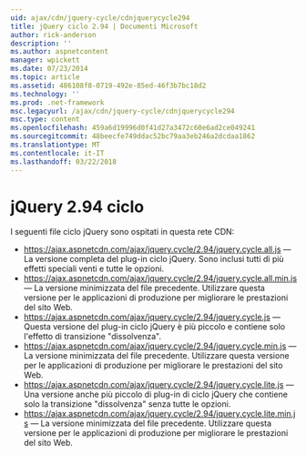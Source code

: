 ```yaml
---
uid: ajax/cdn/jquery-cycle/cdnjquerycycle294
title: jQuery ciclo 2.94 | Documenti Microsoft
author: rick-anderson
description: ''
ms.author: aspnetcontent
manager: wpickett
ms.date: 07/23/2014
ms.topic: article
ms.assetid: 486108f8-0719-492e-85ed-46f3b7bc18d2
ms.technology: ''
ms.prod: .net-framework
msc.legacyurl: /ajax/cdn/jquery-cycle/cdnjquerycycle294
msc.type: content
ms.openlocfilehash: 459a6d19996d0f41d27a3472c60e6ad2ce049241
ms.sourcegitcommit: 48beecfe749ddac52bc79aa3eb246a2dcdaa1862
ms.translationtype: MT
ms.contentlocale: it-IT
ms.lasthandoff: 03/22/2018
---
```

<a name="jquery-cycle-294"></a>jQuery 2.94 ciclo
====================
I seguenti file ciclo jQuery sono ospitati in questa rete CDN:

- https://ajax.aspnetcdn.com/ajax/jquery.cycle/2.94/jquery.cycle.all.js &mdash; La versione completa del plug-in ciclo jQuery. Sono inclusi tutti di più effetti speciali venti e tutte le opzioni.
- https://ajax.aspnetcdn.com/ajax/jquery.cycle/2.94/jquery.cycle.all.min.js &mdash; La versione minimizzata del file precedente. Utilizzare questa versione per le applicazioni di produzione per migliorare le prestazioni del sito Web.
- https://ajax.aspnetcdn.com/ajax/jquery.cycle/2.94/jquery.cycle.js &mdash; Questa versione del plug-in ciclo jQuery è più piccolo e contiene solo l'effetto di transizione "dissolvenza".
- https://ajax.aspnetcdn.com/ajax/jquery.cycle/2.94/jquery.cycle.min.js &mdash; La versione minimizzata del file precedente. Utilizzare questa versione per le applicazioni di produzione per migliorare le prestazioni del sito Web.
- https://ajax.aspnetcdn.com/ajax/jquery.cycle/2.94/jquery.cycle.lite.js &mdash; Una versione anche più piccolo di plug-in di ciclo jQuery che contiene solo la transizione "dissolvenza" senza tutte le opzioni.
- https://ajax.aspnetcdn.com/ajax/jquery.cycle/2.94/jquery.cycle.lite.min.js &mdash; La versione minimizzata del file precedente. Utilizzare questa versione per le applicazioni di produzione per migliorare le prestazioni del sito Web.
